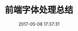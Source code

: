 ---
layout: post
title:  "前端字体处理总结"
date:   2017-05-08 17:37:31
image: '/assets/img/singledog.png'
description: 'Some experience with fonts'
tags:
- JavaScript
- FrontEnd
- Font
categories:
- SkylineBin
twitter_text: 'Some experience with fonts'
---